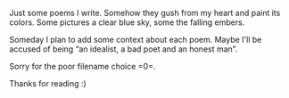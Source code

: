 Just some poems I write. Somehow they gush from my heart and paint its colors. Some pictures a clear blue sky, some the falling embers. 

Someday I plan to add some context about each poem. Maybe I'll be accused of being “an idealist, a bad poet and an honest man”.

Sorry for the poor filename choice =0=.

Thanks for reading :)  



